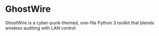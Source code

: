 # GhostWire
GhostWire is a cyber-punk-themed, one-file Python 3 toolkit that blends wireless auditing with LAN control
